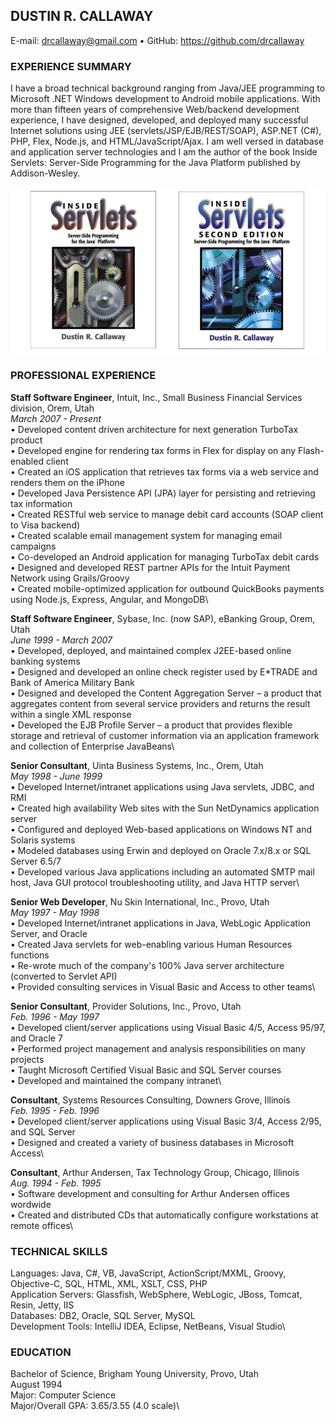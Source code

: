 ## DUSTIN R. CALLAWAY
E-mail: drcallaway@gmail.com • GitHub: https://github.com/drcallaway

### EXPERIENCE SUMMARY
I have a broad technical background ranging from Java/JEE programming to Microsoft .NET Windows development to Android mobile applications. With more than fifteen years of comprehensive Web/backend development experience, I have designed, developed, and deployed many successful Internet solutions using JEE (servlets/JSP/EJB/REST/SOAP), ASP.NET (C#), PHP, Flex, Node.js, and HTML/JavaScript/Ajax. I am well versed in database and application server technologies and I am the author of the book Inside Servlets: Server-Side Programming for the Java Platform published by Addison-Wesley.

![Inside Servlets](inside_servlets_1_2.png)

### PROFESSIONAL EXPERIENCE
**Staff Software Engineer**, Intuit, Inc., Small Business Financial Services division, Orem, Utah\
*March 2007 - Present*\
• Developed content driven architecture for next generation TurboTax product\
• Developed engine for rendering tax forms in Flex for display on any Flash-enabled client\
• Created an iOS application that retrieves tax forms via a web service and renders them on the iPhone\
• Developed Java Persistence API (JPA) layer for persisting and retrieving tax information\
• Created RESTful web service to manage debit card accounts (SOAP client to Visa backend)\
• Created scalable email management system for managing email campaigns\
• Co-developed an Android application for managing TurboTax debit cards\
• Designed and developed REST partner APIs for the Intuit Payment Network using Grails/Groovy\
• Created mobile-optimized application for outbound QuickBooks payments using Node.js, Express, Angular, and MongoDB\

**Staff Software Engineer**, Sybase, Inc. (now SAP), eBanking Group, Orem, Utah\
*June 1999 - March 2007*\
• Developed, deployed, and maintained complex J2EE-based online banking systems\
• Designed and developed an online check register used by E*TRADE and Bank of America Military Bank\
• Designed and developed the Content Aggregation Server – a product that aggregates content from several service providers and returns the result within a single XML response\
• Developed the EJB Profile Server – a product that provides flexible storage and retrieval of customer information via an application framework and collection of Enterprise JavaBeans\

**Senior Consultant**, Uinta Business Systems, Inc., Orem, Utah\
*May 1998 - June 1999*\
• Developed Internet/intranet applications using Java servlets, JDBC, and RMI\
• Created high availability Web sites with the Sun NetDynamics application server\
• Configured and deployed Web-based applications on Windows NT and Solaris systems\
• Modeled databases using Erwin and deployed on Oracle 7.x/8.x or SQL Server 6.5/7\
• Developed various Java applications including an automated SMTP mail host, Java GUI protocol troubleshooting utility, and Java HTTP server\

**Senior Web Developer**, Nu Skin International, Inc., Provo, Utah\
*May 1997 - May 1998*\
• Developed Internet/intranet applications in Java, WebLogic Application Server, and Oracle\
• Created Java servlets for web-enabling various Human Resources functions\
• Re-wrote much of the company's 100% Java server architecture (converted to Servlet API)\
• Provided consulting services in Visual Basic and Access to other teams\

**Senior Consultant**, Provider Solutions, Inc., Provo, Utah\
*Feb. 1996 - May 1997*\
• Developed client/server applications using Visual Basic 4/5, Access 95/97, and Oracle 7\
• Performed project management and analysis responsibilities on many projects\
• Taught Microsoft Certified Visual Basic and SQL Server courses\
• Developed and maintained the company intranet\

**Consultant**, Systems Resources Consulting, Downers Grove, Illinois\
*Feb. 1995 - Feb. 1996*\
• Developed client/server applications using Visual Basic 3/4, Access 2/95, and SQL Server\
• Designed and created a variety of business databases in Microsoft Access\

**Consultant**, Arthur Andersen, Tax Technology Group, Chicago, Illinois\
*Aug. 1994 - Feb. 1995*\
• Software development and consulting for Arthur Andersen offices wordwide\
• Created and distributed CDs that automatically configure workstations at remote offices\

### TECHNICAL SKILLS
Languages: Java, C#, VB, JavaScript, ActionScript/MXML, Groovy, Objective-C, SQL, HTML, XML, XSLT, CSS, PHP\
Application Servers: Glassfish, WebSphere, WebLogic, JBoss, Tomcat, Resin, Jetty, IIS\
Databases: DB2, Oracle, SQL Server, MySQL\
Development Tools: IntelliJ IDEA, Eclipse, NetBeans, Visual Studio\

### EDUCATION
Bachelor of Science, Brigham Young University, Provo, Utah\
August 1994\
Major: Computer Science\
Major/Overall GPA: 3.65/3.55 (4.0 scale)\
